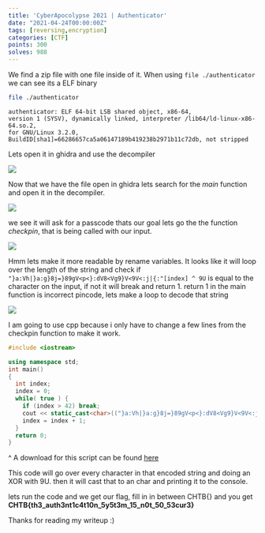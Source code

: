 ```yaml
---
title: 'CyberApocolypse 2021 | Authenticator'
date: "2021-04-24T00:00:00Z"
tags: [reversing,encryption]
categories: [CTF]
points: 300
solves: 988
---
```


We find a zip file with one file inside of it. When using ``file ./authenticator`` we can see its a ELF binary

```bash
file ./authenticator
```
```log
authenticator: ELF 64-bit LSB shared object, x86-64, 
version 1 (SYSV), dynamically linked, interpreter /lib64/ld-linux-x86-64.so.2, 
for GNU/Linux 3.2.0, BuildID[sha1]=66286657ca5a06147189b419238b2971b11c72db, not stripped
```

Lets open it in ghidra and use the decompiler

![](/assets/CTFs/CyberApocolypse2021/Authenticator/ghidra.png)

Now that we have the file open in ghidra lets search for the *main* function and open it in the decompiler.

![](/assets/CTFs/CyberApocolypse2021/Authenticator/ghidra_decompiled_main.png)

we see it will ask for a passcode thats our goal lets go the the function *checkpin*, that is being called with our input.

![](/assets/CTFs/CyberApocolypse2021/Authenticator/ghirda_decompiled_checkpin.png)

Hmm lets make it more readable by rename variables.
It looks like it will loop over the length of the string and check if `"}a:Vh|}a:g}8j=}89gV<p<}:dV8<Vg9}V<9V<:j|{:"[index] ^ 9U` is equal to the character on the input, if not it will break and return 1.
return 1 in the main function is incorrect pincode, lets make a loop to decode that string

![](/assets/CTFs/CyberApocolypse2021/Authenticator/ghidra_decompiled_checkpin_annotated.png)

I am going to use cpp because i only have to change a few lines from the checkpin function to make it work.

```cpp
#include <iostream>

using namespace std;
int main()
{
  int index;
  index = 0;
  while( true ) {
    if (index > 42) break;
    cout << static_cast<char>(("}a:Vh|}a:g}8j=}89gV<p<}:dV8<Vg9}V<9V<:j|{:"[index] ^ 9U));
    index = index + 1;
  }
  return 0;
}
```
^ A download for this script can be found [here](/assets/CTFs/CyberApocolypse2021/Authenticator/solver.cpp)

This code will go over every character in that encoded string and doing an XOR with 9U. then it will cast that to an char and printing it to the console.

lets run the code and we get our flag, fill in in between CHTB{} and you get **CHTB{th3_auth3nt1c4t10n_5y5t3m_15_n0t_50_53cur3}**


Thanks for reading my writeup :)
